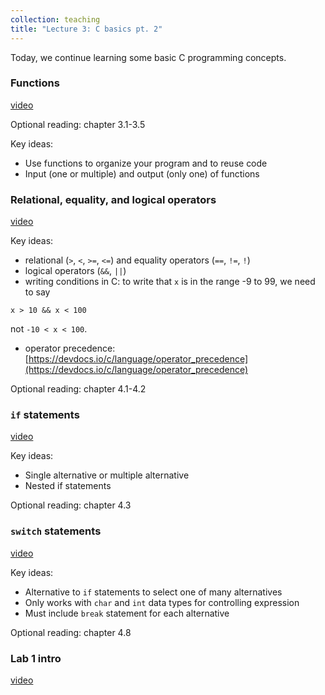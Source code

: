 ```yaml
---
collection: teaching
title: "Lecture 3: C basics pt. 2"
---
```


Today, we continue learning some basic C programming concepts.

### Functions
[video](https://youtu.be/zaMGGrIZcyM)

Optional reading: chapter 3.1-3.5

Key ideas:
* Use functions to organize your program and to reuse code
* Input (one or multiple) and output (only one) of functions

### Relational, equality, and logical operators
[video](https://youtu.be/sTASQoHWfIY)

Key ideas:
* relational (`>`, `<`, `>=`, `<=`) and equality operators (`==`, `!=`, `!`)
* logical operators (`&&`, `||`)
* writing conditions in C: to write that `x` is in the range -9 to 99, we need
	to say
```
x > 10 && x < 100
```
not `-10 < x < 100`.
* operator precedence:
	[https://devdocs.io/c/language/operator_precedence](https://devdocs.io/c/language/operator_precedence)

Optional reading: chapter 4.1-4.2

### `if` statements
[video](https://youtu.be/bLYZnz0Ryx0)

Key ideas:
* Single alternative or multiple alternative
* Nested if statements

Optional reading: chapter 4.3

### `switch` statements
[video]()

Key ideas:
* Alternative to `if` statements to select one of many alternatives
* Only works with `char` and `int` data types for controlling expression
* Must include `break` statement for each alternative

Optional reading: chapter 4.8

### Lab 1 intro
[video](https://youtu.be/sK7RWBdLppA)
